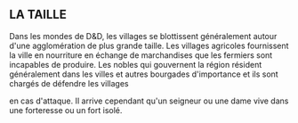 ## LA TAILLE


Dans les mondes de D&D, les villages se blottissent
généralement autour d'une agglomération de plus grande
taille. Les villages agricoles fournissent la ville en nourriture
en échange de marchandises que les fermiers sont
incapables de produire. Les nobles qui gouvernent la région
résident généralement dans les villes et autres bourgades
d'importance et ils sont chargés de défendre les villages

en cas d'attaque. II arrive cependant qu'un seigneur ou une
dame vive dans une forteresse ou un fort isolé.
